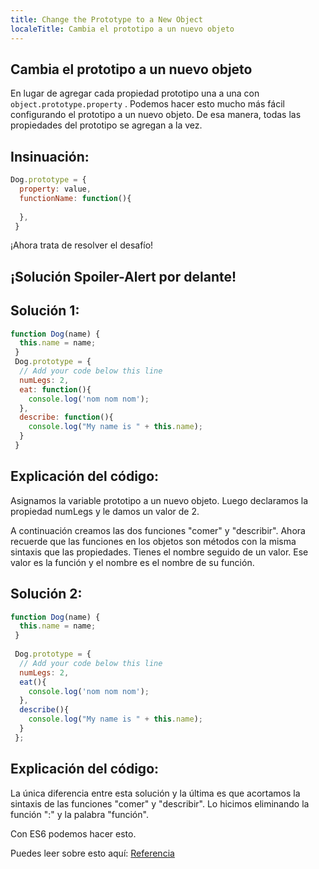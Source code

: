 ```yaml
---
title: Change the Prototype to a New Object
localeTitle: Cambia el prototipo a un nuevo objeto
---
```

## Cambia el prototipo a un nuevo objeto

En lugar de agregar cada propiedad prototipo una a una con `object.prototype.property` . Podemos hacer esto mucho más fácil configurando el prototipo a un nuevo objeto. De esa manera, todas las propiedades del prototipo se agregan a la vez.

  

## Insinuación:

```javascript
Dog.prototype = { 
  property: value, 
  functionName: function(){ 
 
  }, 
 } 
```

¡Ahora trata de resolver el desafío!

  

## ¡Solución Spoiler-Alert por delante!

  

## Solución 1:

```javascript
function Dog(name) { 
  this.name = name; 
 } 
 Dog.prototype = { 
  // Add your code below this line 
  numLegs: 2, 
  eat: function(){ 
    console.log('nom nom nom'); 
  }, 
  describe: function(){ 
    console.log("My name is " + this.name); 
  } 
 } 
```

## Explicación del código:

Asignamos la variable prototipo a un nuevo objeto. Luego declaramos la propiedad numLegs y le damos un valor de 2.

A continuación creamos las dos funciones "comer" y "describir". Ahora recuerde que las funciones en los objetos son métodos con la misma sintaxis que las propiedades. Tienes el nombre seguido de un valor. Ese valor es la función y el nombre es el nombre de su función.  

## Solución 2:

```javascript
function Dog(name) { 
  this.name = name; 
 } 
 
 Dog.prototype = { 
  // Add your code below this line 
  numLegs: 2, 
  eat(){ 
    console.log('nom nom nom'); 
  }, 
  describe(){ 
    console.log("My name is " + this.name); 
  } 
 }; 
```

## Explicación del código:

La única diferencia entre esta solución y la última es que acortamos la sintaxis de las funciones "comer" y "describir". Lo hicimos eliminando la función ":" y la palabra "función".

Con ES6 podemos hacer esto.

Puedes leer sobre esto aquí: [Referencia](https://developer.mozilla.org/en-US/docs/Web/JavaScript/Reference/Functions/Method_definitions)